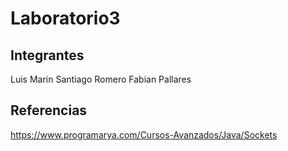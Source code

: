 # Laboratorio3

## Integrantes
Luis Marin
Santiago Romero 
Fabian Pallares


## Referencias
https://www.programarya.com/Cursos-Avanzados/Java/Sockets

